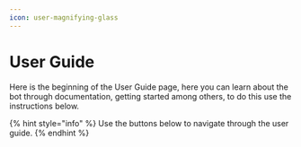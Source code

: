 ```yaml
---
icon: user-magnifying-glass
---
```


# User Guide

Here is the beginning of the User Guide page, here you can learn about the bot through documentation, getting started among others, to do this use the instructions below.

{% hint style="info" %}
Use the buttons below to navigate through the user guide.
{% endhint %}

